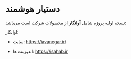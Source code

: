 # دستیار هوشمند

نسخه اولیه پروژه شامل **آوانگار** از محصولات شرکت است می‌باشد:

آوانگار:‌

- سایت:‌ https://iavanegar.ir/

- اندپوینت ها: https://isahab.ir

